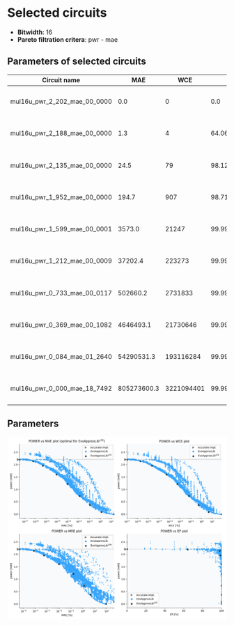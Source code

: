 
Selected circuits
===================
 - **Bitwidth**: 16
 - **Pareto filtration critera**: pwr - mae


Parameters of selected circuits
----------------------------

| Circuit name | MAE | WCE | EP | MRE | Download |
| --- |  --- | --- | --- | --- | --- | 
| mul16u_pwr_2_202_mae_00_0000 | 0.0 | 0 | 0.0 | 0.0 |  [Verilog generic](mul16u_pwr_2_202_mae_00_0000_gen.v) [Verilog PDK45](mul16u_pwr_2_202_mae_00_0000_pdk45.v)  [C](mul16u_pwr_2_202_mae_00_0000.c) |
| mul16u_pwr_2_188_mae_00_0000 | 1.3 | 4 | 64.0625 | 4.4393e-06 |  [Verilog generic](mul16u_pwr_2_188_mae_00_0000_gen.v) [Verilog PDK45](mul16u_pwr_2_188_mae_00_0000_pdk45.v)  [C](mul16u_pwr_2_188_mae_00_0000.c) |
| mul16u_pwr_2_135_mae_00_0000 | 24.5 | 79 | 98.1231689453 | 7.13325e-05 |  [Verilog generic](mul16u_pwr_2_135_mae_00_0000_gen.v) [Verilog PDK45](mul16u_pwr_2_135_mae_00_0000_pdk45.v)  [C](mul16u_pwr_2_135_mae_00_0000.c) |
| mul16u_pwr_1_952_mae_00_0000 | 194.7 | 907 | 98.7106323242 | 0.000500933 |  [Verilog generic](mul16u_pwr_1_952_mae_00_0000_gen.v) [Verilog PDK45](mul16u_pwr_1_952_mae_00_0000_pdk45.v)  [C](mul16u_pwr_1_952_mae_00_0000.c) |
| mul16u_pwr_1_599_mae_00_0001 | 3573.0 | 21247 | 99.995931983 | 0.0094995235 |  [Verilog generic](mul16u_pwr_1_599_mae_00_0001_gen.v) [Verilog PDK45](mul16u_pwr_1_599_mae_00_0001_pdk45.v)  [C](mul16u_pwr_1_599_mae_00_0001.c) |
| mul16u_pwr_1_212_mae_00_0009 | 37202.4 | 223273 | 99.9986048788 | 0.1513285167 |  [Verilog generic](mul16u_pwr_1_212_mae_00_0009_gen.v) [Verilog PDK45](mul16u_pwr_1_212_mae_00_0009_pdk45.v)  [C](mul16u_pwr_1_212_mae_00_0009.c) |
| mul16u_pwr_0_733_mae_00_0117 | 502660.2 | 2731833 | 99.9996573199 | 1.2527233165 |  [Verilog generic](mul16u_pwr_0_733_mae_00_0117_gen.v) [Verilog PDK45](mul16u_pwr_0_733_mae_00_0117_pdk45.v)  [C](mul16u_pwr_0_733_mae_00_0117.c) |
| mul16u_pwr_0_369_mae_00_1082 | 4646493.1 | 21730646 | 99.9999893596 | 4.3840632204 |  [Verilog generic](mul16u_pwr_0_369_mae_00_1082_gen.v) [Verilog PDK45](mul16u_pwr_0_369_mae_00_1082_pdk45.v)  [C](mul16u_pwr_0_369_mae_00_1082.c) |
| mul16u_pwr_0_084_mae_01_2640 | 54290531.3 | 193116284 | 99.9999974621 | 421.415265997 |  [Verilog generic](mul16u_pwr_0_084_mae_01_2640_gen.v) [Verilog PDK45](mul16u_pwr_0_084_mae_01_2640_pdk45.v)  [C](mul16u_pwr_0_084_mae_01_2640.c) |
| mul16u_pwr_0_000_mae_18_7492 | 805273600.3 | 3221094401 | 99.9969482422 | 87.9880436608 |  [Verilog generic](mul16u_pwr_0_000_mae_18_7492_gen.v) [Verilog PDK45](mul16u_pwr_0_000_mae_18_7492_pdk45.v)  [C](mul16u_pwr_0_000_mae_18_7492.c) |
    
Parameters
--------------
![Parameters figure](fig.png)
             